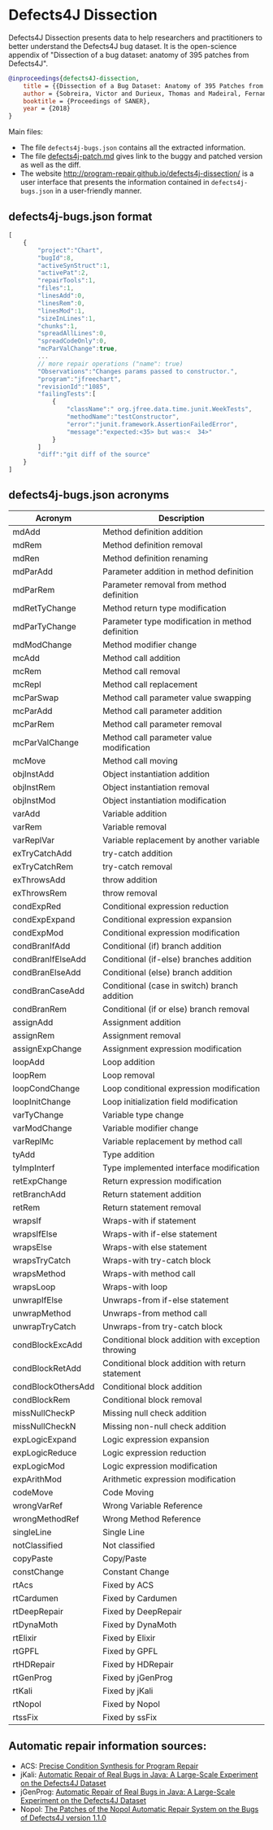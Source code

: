 # Defects4J Dissection

Defects4J Dissection presents data to help researchers and practitioners to better understand the Defects4J bug dataset. 
It is the open-science appendix of "Dissection of a bug dataset: anatomy of 395 patches from Defects4J".

```bibtex
@inproceedings{defects4J-dissection,
    title = {{Dissection of a Bug Dataset: Anatomy of 395 Patches from Defects4J}},
    author = {Sobreira, Victor and Durieux, Thomas and Madeiral, Fernanda and Monperrus, Martin and Maia, Marcelo A.}
    booktitle = {Proceedings of SANER},
    year = {2018}
}
```

Main files:

* The file `defects4j-bugs.json` contains all the extracted information.
* The file [defects4j-patch.md](https://github.com/program-repair/defects4j-dissection/blob/master/defects4j-patch.md) gives link to the buggy and patched version as well as the diff.
* The website http://program-repair.github.io/defects4j-dissection/ is a user interface that presents the information contained in `defects4j-bugs.json` in a user-friendly manner.

## defects4j-bugs.json format

```js
[
	{
		"project":"Chart",
		"bugId":8,
		"activeSynStruct":1,
		"activePat":2,
		"repairTools":1,
		"files":1,
		"linesAdd":0,
		"linesRem":0,
		"linesMod":1,
		"sizeInLines":1,
		"chunks":1,
		"spreadAllLines":0,
		"spreadCodeOnly":0,
		"mcParValChange":true,
		... 
		// more repair operations ("name": true)
		"Observations":"Changes params passed to constructor.",
		"program":"jfreechart",
		"revisionId":"1085",
		"failingTests":[
			{
				"className":" org.jfree.data.time.junit.WeekTests",
				"methodName":"testConstructor",
				"error":"junit.framework.AssertionFailedError",
				"message":"expected:<35> but was:<	34>"
			}
		]
		"diff":"git diff of the source"
	}
]
```

## defects4j-bugs.json acronyms

 |Acronym | Description  |
|--------------|--------------|
mdAdd | Method definition addition
mdRem | Method definition removal
mdRen | Method definition renaming
mdParAdd | Parameter addition in method definition
mdParRem | Parameter removal from method definition
mdRetTyChange | Method return type modification
mdParTyChange | Parameter type modification in method definition
mdModChange | Method modifier change
mcAdd | Method call addition
mcRem | Method call removal
mcRepl | Method call replacement
mcParSwap | Method call parameter value swapping
mcParAdd | Method call parameter addition
mcParRem | Method call parameter removal
mcParValChange | Method call parameter value modification
mcMove | Method call moving
objInstAdd | Object instantiation addition
objInstRem | Object instantiation removal
objInstMod | Object instantiation modification
varAdd | Variable addition
varRem | Variable removal
varReplVar | Variable replacement by another variable
exTryCatchAdd | try-catch addition
exTryCatchRem | try-catch removal
exThrowsAdd | throw addition
exThrowsRem | throw removal
condExpRed | Conditional expression reduction
condExpExpand | Conditional expression expansion
condExpMod | Conditional expression modification
condBranIfAdd | Conditional (if) branch addition
condBranIfElseAdd | Conditional (if-else) branches addition
condBranElseAdd | Conditional (else) branch addition
condBranCaseAdd | Conditional (case in switch) branch addition
condBranRem | Conditional (if or else) branch removal
assignAdd | Assignment addition
assignRem | Assignment removal
assignExpChange | Assignment expression modification
loopAdd | Loop addition
loopRem | Loop removal
loopCondChange | Loop conditional expression modification
loopInitChange | Loop initialization field modification
varTyChange | Variable type change
varModChange | Variable modifier change
varReplMc | Variable replacement by method call
tyAdd | Type addition
tyImpInterf | Type implemented interface modification
retExpChange | Return expression modification
retBranchAdd | Return statement addition
retRem | Return statement removal
wrapsIf | Wraps-with if statement
wrapsIfElse | Wraps-with if-else statement
wrapsElse | Wraps-with else statement
wrapsTryCatch | Wraps-with try-catch block
wrapsMethod | Wraps-with method call
wrapsLoop | Wraps-with loop
unwrapIfElse | Unwraps-from if-else statement
unwrapMethod | Unwraps-from method call
unwrapTryCatch | Unwraps-from try-catch block
condBlockExcAdd | Conditional block addition with exception throwing
condBlockRetAdd | Conditional block addition with return statement
condBlockOthersAdd | Conditional block addition
condBlockRem | Conditional block removal
missNullCheckP | Missing null check addition
missNullCheckN | Missing non-null check addition
expLogicExpand | Logic expression expansion
expLogicReduce | Logic expression reduction
expLogicMod | Logic expression modification
expArithMod | Arithmetic expression modification
codeMove | Code Moving
wrongVarRef | Wrong Variable Reference
wrongMethodRef | Wrong Method Reference
singleLine | Single Line
notClassified | Not classified
copyPaste | Copy/Paste
constChange | Constant Change
rtAcs | Fixed by ACS
rtCardumen | Fixed by Cardumen
rtDeepRepair | Fixed by DeepRepair
rtDynaMoth | Fixed by DynaMoth
rtElixir | Fixed by Elixir
rtGPFL | Fixed by GPFL
rtHDRepair | Fixed by HDRepair
rtGenProg | Fixed by jGenProg
rtKali | Fixed by jKali
rtNopol | Fixed by Nopol
rtssFix | Fixed by ssFix

## Automatic repair information sources:

* ACS: [Precise Condition Synthesis for Program Repair](https://dl.acm.org/citation.cfm?id=3097418)
* jKali: [Automatic Repair of Real Bugs in Java: A Large-Scale Experiment on the Defects4J Dataset](https://hal.archives-ouvertes.fr/hal-01387556/document)
* jGenProg: [Automatic Repair of Real Bugs in Java: A Large-Scale Experiment on the Defects4J Dataset](https://hal.archives-ouvertes.fr/hal-01387556/document)
* Nopol: [The Patches of the Nopol Automatic Repair System on the Bugs of Defects4J version 1.1.0](https://hal.archives-ouvertes.fr/hal-01480084)
